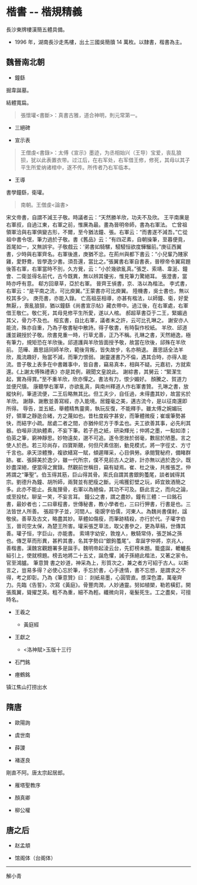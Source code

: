 # 楷書 -- 楷規精義

長沙東牌樓漢簡五體具備。

- 1996 年，湖南長沙走馬樓，出土三國吳簡牘 14 萬枚。以隸書，楷書為主。

## 魏晉南北朝

- 鐘繇

掘韋誕墓。

結體寬扁。

> 張懷瓘<書斷>：真書古雅，道合神明，則元常第一。

  - 三絕碑

  - 宣示表

> 王僧虔<書錄>：太傅《宣示》墨迹，为丞相始兴（王导）宝爱，丧乱狼狈，犹以此表置衣带。过江后，在右军处，右军借王修，修死，其母以其子平生所爱纳诸棺中，遂不传。所传者乃右军临本。

- 王導

書學鐘繇，衛瓘。

> 南朝。王僧虔<論書>


宋文帝書，自謂不減王子敬。時議者云：“天然勝羊欣，功夫不及欣。
王平南廙是右軍叔，自過江東，右軍之前，惟廙為最。畫為晉明帝師，書為右軍法。
亡曾祖領軍洽與右軍俱變古形，不爾，至今猶法鐘、張。右軍云：“而書遂不減吾。”亡從祖中書令氓，筆力過於子敬。書《舊品》云：“有四疋素，自朝操筆，至暮便竟，首尾如一，又無誤宇。子敬戲云：‘弟書如騎騾，駸駸恒欲度驊騮前。”庚征西翼書，少時與右軍齊名。右軍後進，庚猶不忿。在荊州與都下書云：“小兒輩乃賤家雞，愛野鴦，皆學逸少書。須吾還，當比之。”張翼書右軍自書表，晉穆帝令翼寫題後答右軍，右軍當時不別，久方覺，云：“小於幾欲亂真。”張芝、索靖、韋涎、鐘會、二衛並得名前代，古今既異，無以辨其優劣，惟見筆力驚絕耳。
張澄書，當時亦呼有意。
郗方回章草，亞於右軍。
晉齊王偵書，京、洛以為楷法。
李式書，右軍云：“是平南之流，可比庾翼。”王蒙書亦可比庾翼。
陸機書，吳士書也，無以校其多少。
庚亮書，亦能入錄。
亡高祖巫相導，亦甚有楷法，以師鐘、衛，好愛無厭，，喪亂狼狽，猶以鐘繇《尚書宣示帖》藏衣帶中。過江後，在右軍處，右軍借王敬仁。敬仁死，其母見修平生所愛，遂以人棺。
郝超草書亞于二王，緊媚過其父，骨力不及也。
桓玄書，自比右軍，議者末之許，云可比孔琳之。
謝安亦人能流，殊亦自重，乃為子敬書秘中散詩。得子敬書，有時裂作校紙。
羊欣、邱道護並親授於子敬。欣書見重一時，行草尤善，正乃不稱。孔琳之書，天然絕逸，極有筆力，規矩恐在羊欣後。邱道護與羊欣皆面授予敬，故當在欣後，邱殊在羊欣前。
范曄、蕭思話同師羊欣，範後背叛，皆失故步，名亦稍退。
蕭思話全法羊欣，風流趣好，殆當不減，而筆力恨弱。
謝靈運書乃不倫，遇其合時，亦得人能流。昔子敬上表多在中書雜事中，皆自書，竊易真本，相與不疑。元嘉初，方就索還。《上謝太傅殊禮表》亦是其例，親聞文皇說此。
謝綜書，其舅云：“緊潔生起，實為得賞。”至不重羊欣，欣亦憚之。書法有力，恨少媚好。
顏騰之、賀道力並便尺牘。
康聽學右軍草，亦欲亂真，與南州釋道人作右軍書贊。
孔琳之書，放縱快利，筆道流便，二王后略無其比。但工夫少，自任過，未得盡其妙，故當劣於羊欣。
謝靜、謝敷並善寫經，亦入能境。居鐘毫之美，邁古流今，是以征南還即所得。
辱告，並五紙，舉體精雋靈奧，執玩反復，不能釋手。雖太傅之婉媚玩好，領軍之靜逖合緒，方之蔑如也。昔杜度殺字甚安，而筆體微瘦；崔瑗筆勢甚快，而結字小疏。居處二者之間，亦猶仲尼方于季孟也。夫工欲善其事，必先利其器。伯喈非流紈體素，不妄下筆。若子邑之紙，研染輝光；仲將之墨，一點如漆；伯英之筆，窮神靜思。妙物遠矣，邈不可追。遂令思挫於弱毫，數屈於陋墨。言之使人於邑。若三珍尚存，四寶斯覿，何但尺素信劄，動見模式，將一字徑丈、方寸千言也。承天涼體豫，複欲繕寫一賦，傾遲暉采，心目俱勞。承閱覽秘府，備睹群跡。崔、張歸美於逸少，雖一代所宗，僕不見前古人之跡，計亦無以過於逸少。既妙盡深絕，便當得之實錄。然觀前世稱目，竊有疑焉。崔、杜之後，共推張芝。仲將謂之“筆聖”。伯玉得其筋，巨山得其骨。索氏自謂其書銀鉤蠆尾，談者誠得其宗。劉德升為鐘、胡所師，兩賢並有肥瘦之斷。元鳴獲釘壁之玩，師宜致酒簡之多。此亦不能止。長胤狸骨，右軍以為絕倫，其功不可及。繇此言之，而向之論，或至投杖。聊呈一笑，不妄言耳。
鐘公之書，謂之盡妙。鐘有三體：一曰銘石書，最妙者也；二曰章程書，世傳秘書，教小學者也，三曰行狎書，行書是也。三法皆世人所善。
張超字子並，河間人。衛覬字伯儒，河東人。為魏尚書僕射，諡敬侯。善草及古文，略盡其妙。草體如傷瘦，而筆跡精殺，亦行於代。子瓘字伯玉，晉司空太保，為楚王所害。瓘采張芝草法，取父書參之，更為草稿，世傳其善。瓘子恒，字巨山，亦能書。
索靖字幼安，敦煌人，散騎常侍，張芝姊之孫也。傳芝草而形異，甚矜其書，名其字勢曰“銀鉤蠆尾”。
韋誕字仲將，京兆人，善楷書。漢魏宮觀題署多是誕手。魏明帝起淩云台，先釘榜未題。籠盛誕，轆轤長絙引上，使就榜題。榜去地將二十五丈，誕危懼，誡子孫絕此楷法，又著之家令。官至鴻臚。
筆意贊
書之妙道，神采為上，形質次之，兼之者方可紹于古人。以斯言之，豈易多得？必使心忘於筆，手忘於書，心手達情，書不忘想，是謂求之不得，考之即彰。乃為《筆意贊》曰：
剡紙易墨，心圓管直。漿深色濃，萬毫齊力。先臨《告誓》，次寫《黃庭》。骨豐肉潤，人妙通靈。努如植槊，勒若橫釘。開張風翼，聳擢芝英。粗不為重，細不為輕。纖微向背，毫髮死生。工之盡矣，可擅時名。

- 王羲之

  - 黃庭經

- 王獻之

  - <洛神賦>玉版十三行

- 石門銘

- 瘞鶴銘

镇江焦山打捞出水

## 隋唐

- 歐陽詢

- 虞世南

- 薛謖

- 褚遂良

剛直不阿。唐太宗起居郎。

  - 雁塔聖教序

- 顏真卿

- 柳公權

## 唐之后

- 赵孟頫

- 馆阁体（台阁体）



----

解小青
